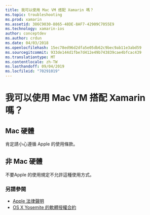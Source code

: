 ```yaml
---
title: 我可以使用 Mac VM 搭配 Xamarin 嗎？
ms.topic: troubleshooting
ms.prod: xamarin
ms.assetid: 386C9030-8865-48DE-8AF7-42909C7055E9
ms.technology: xamarin-ios
author: conceptdev
ms.author: crdun
ms.date: 04/03/2018
ms.openlocfilehash: 15ec78ed96d2dfa5e05db62c9bec9ab11e3abd59
ms.sourcegitcommit: 933de144d1fbe7d412e49b743839cae4bfcac439
ms.translationtype: MT
ms.contentlocale: zh-TW
ms.lasthandoff: 09/04/2019
ms.locfileid: "70291019"
---
```

# <a name="can-i-use-a-mac-vm-with-xamarin"></a>我可以使用 Mac VM 搭配 Xamarin 嗎？ 

## <a name="mac-hardware"></a>Mac 硬體
肯定請小心遵循 Apple 的使用條款。

## <a name="non-mac-hardware"></a>非 Mac 硬體
不要Apple 的使用規定不允許這種使用方式。

### <a name="see-also"></a>另請參閱
- [Apple 法律聲明](https://www.apple.com/legal/)
- [OS X Yosemite 的軟體授權合約](http://images.apple.com/legal/sla/docs/OSX10103.pdf)
